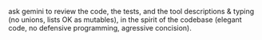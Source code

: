 ask gemini to review the code, the tests, and the tool descriptions & typing (no unions, lists OK as mutables), in the spirit of the codebase (elegant code, no defensive programming, agressive concision).
